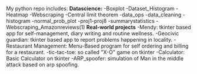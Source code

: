 My python repo includes:
**Datascience:**
  -Boxplot
  -Dataset_Histogram
  -Heatmap
  -Webscraping
  -Central limit theorem
  -data_ops
  -data_cleaning
  -histogram
  -normal_prob_plot
  -proj1-proj8
  -summarystatistics
  -Webscraping_Amazonreviews(1)
**Real-world projects**
  -Mendy: tkinter based app for self-management, diary writing and routine wellness.
  -Geocivic guardian: tkinter based app to report problems happening in locality.
  -Restaurant Management: Menu-Based program for self ordering and billing for a restaurant.
  -tic-tac-toe: so called "X-O" game on tkinter
  -Calculator: Basic Calculator on tkinter
  -ARP_spoofer: simulation of Man in the middle attack based on arp spoofing.
